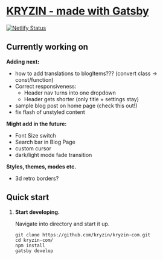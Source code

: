 # [KRYZIN - made with Gatsby](https://kryzin.netlify.app/)

[![Netlify Status](https://api.netlify.com/api/v1/badges/057db4e3-0b0b-4fa6-9ff0-df60a20f3780/deploy-status)](https://app.netlify.com/sites/kryzin/deploys)

## Currently working on

**Adding next:**

- how to add translations to blogItems??? (convert class -> const/function)
- Correct responsiveness:
    * Header nav turns into one dropdown
    * Header gets shorter (only title + settings stay)
- sample blog post on home page (check this out!)
- fix flash of unstyled content

**Might add in the future:**

- Font Size switch
- Search bar in Blog Page
- custom cursor
- dark/light mode fade transition

**Styles, themes, modes etc.**

- 3d retro borders?

## Quick start

1. **Start developing.**

    Navigate into directory and start it up.

    ```shell
    git clone https://github.com/kryzin/kryzin-com.git
    cd kryzin-com/
    npm install
    gatsby develop
    ```
